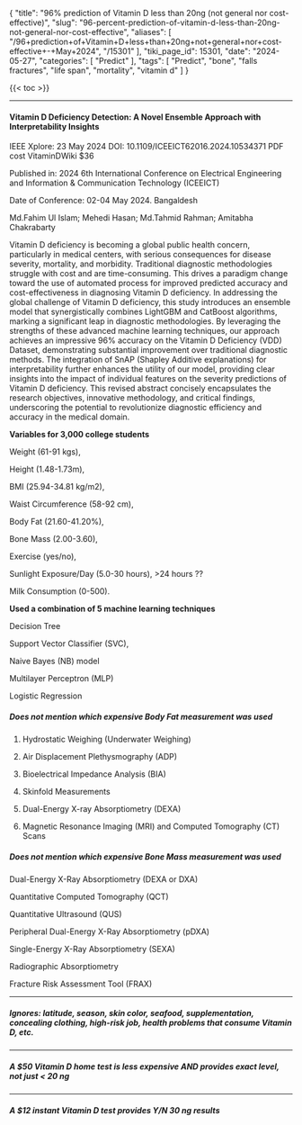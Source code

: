 {
    "title": "96% prediction of Vitamin D less than 20ng (not general nor cost-effective)",
    "slug": "96-percent-prediction-of-vitamin-d-less-than-20ng-not-general-nor-cost-effective",
    "aliases": [
        "/96+prediction+of+Vitamin+D+less+than+20ng+not+general+nor+cost-effective+-+May+2024",
        "/15301"
    ],
    "tiki_page_id": 15301,
    "date": "2024-05-27",
    "categories": [
        "Predict"
    ],
    "tags": [
        "Predict",
        "bone",
        "falls fractures",
        "life span",
        "mortality",
        "vitamin d"
    ]
}


{{< toc >}}

---

#### Vitamin D Deficiency Detection: A Novel Ensemble Approach with Interpretability Insights

IEEE Xplore: 23 May 2024 DOI: 10.1109/ICEEICT62016.2024.10534371 PDF cost VitaminDWiki $36

Published in: 2024 6th International Conference on Electrical Engineering and Information & Communication Technology (ICEEICT)

Date of Conference: 02-04 May 2024. Bangaldesh

Md.Fahim Ul Islam; Mehedi Hasan; Md.Tahmid Rahman; Amitabha Chakrabarty

Vitamin D deficiency is becoming a global public health concern, particularly in medical centers, with serious consequences for disease severity, mortality, and morbidity. Traditional diagnostic methodologies struggle with cost and are time-consuming. This drives a paradigm change toward the use of automated process for improved predicted accuracy and cost-effectiveness in diagnosing Vitamin D deficiency. In addressing the global challenge of Vitamin D deficiency, this study introduces an ensemble model that synergistically combines LightGBM and CatBoost algorithms, marking a significant leap in diagnostic methodologies. By leveraging the strengths of these advanced machine learning techniques, our approach achieves an impressive 96% accuracy on the Vitamin D Deficiency (VDD) Dataset, demonstrating substantial improvement over traditional diagnostic methods. The integration of SnAP (Shapley Additive explanations) for interpretability further enhances the utility of our model, providing clear insights into the impact of individual features on the severity predictions of Vitamin D deficiency. This revised abstract concisely encapsulates the research objectives, innovative methodology, and critical findings, underscoring the potential to revolutionize diagnostic efficiency and accuracy in the medical domain.

 **Variables for 3,000 college students** 

Weight (61-91 kgs), 

Height (1.48-1.73m), 

BMI (25.94-34.81 kg/m2), 

Waist Circumference (58-92 cm), 

Body Fat (21.60-41.20%),

Bone Mass (2.00-3.60), 

Exercise (yes/no),

Sunlight Exposure/Day (5.0-30 hours), >24 hours ??

Milk Consumption (0-500).

 **Used a combination of 5 machine learning techniques** 

Decision Tree

Support Vector Classifier (SVC), 

Naive Bayes (NB) model 

Multilayer Perceptron (MLP) 

Logistic Regression 

##### Does not mention which expensive Body Fat measurement was used

1. Hydrostatic Weighing (Underwater Weighing)

2. Air Displacement Plethysmography (ADP)

3. Bioelectrical Impedance Analysis (BIA)

4. Skinfold Measurements

5. Dual-Energy X-ray Absorptiometry (DEXA)

6. Magnetic Resonance Imaging (MRI) and Computed Tomography (CT) Scans

##### Does not mention which expensive Bone Mass measurement was used

Dual-Energy X-Ray Absorptiometry (DEXA or DXA)

Quantitative Computed Tomography (QCT)

Quantitative Ultrasound (QUS)

Peripheral Dual-Energy X-Ray Absorptiometry (pDXA)

Single-Energy X-Ray Absorptiometry (SEXA)

Radiographic Absorptiometry

Fracture Risk Assessment Tool (FRAX)

---

##### Ignores: latitude, season, skin color, seafood, supplementation, concealing clothing, high-risk job, health problems that consume Vitamin D, etc.

---

##### A $50 Vitamin D home test is less expensive AND provides exact level, not just < 20 ng

---

##### A $12 instant Vitamin D test provides Y/N 30 ng results